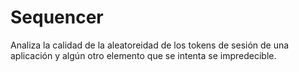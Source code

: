 # Sequencer

Analiza la calidad de la aleatoreidad de los tokens de sesión de una aplicación y algún otro elemento que se intenta se impredecible.

